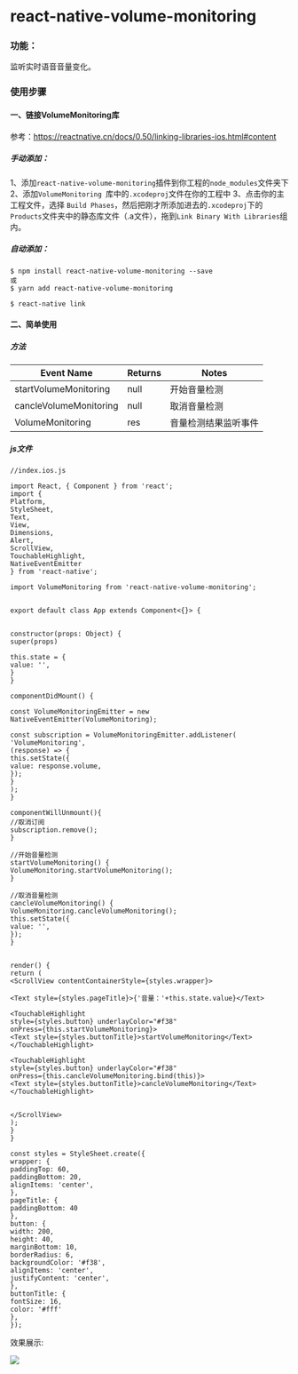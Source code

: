 # react-native-volume-monitoring

### 功能：

监听实时语音音量变化。

### 使用步骤

#### 一、链接VolumeMonitoring库

参考：https://reactnative.cn/docs/0.50/linking-libraries-ios.html#content

##### 手动添加：

1、添加`react-native-volume-monitoring`插件到你工程的`node_modules`文件夹下
2、添加`VolumeMonitoring `库中的`.xcodeproj`文件在你的工程中
3、点击你的主工程文件，选择 `Build Phases`，然后把刚才所添加进去的`.xcodeproj`下的`Products`文件夹中的静态库文件（.a文件），拖到`Link Binary With Libraries`组内。

##### 自动添加：

```
$ npm install react-native-volume-monitoring --save 
或
$ yarn add react-native-volume-monitoring

$ react-native link
```

#### 二、简单使用

##### 方法

Event Name | Returns | Notes 
------ | ---- | -------
startVolumeMonitoring | null | 开始音量检测
cancleVolumeMonitoring | null | 取消音量检测
VolumeMonitoring | res | 音量检测结果监听事件

##### js文件

```
//index.ios.js

import React, { Component } from 'react';
import {
Platform,
StyleSheet,
Text,
View,
Dimensions,
Alert,
ScrollView,
TouchableHighlight,
NativeEventEmitter
} from 'react-native';

import VolumeMonitoring from 'react-native-volume-monitoring';


export default class App extends Component<{}> {


constructor(props: Object) {
super(props)

this.state = {
value: '',
}
}

componentDidMount() {

const VolumeMonitoringEmitter = new NativeEventEmitter(VolumeMonitoring);

const subscription = VolumeMonitoringEmitter.addListener(
'VolumeMonitoring',
(response) => {
this.setState({
value: response.volume,
});
}
);
}

componentWillUnmount(){
//取消订阅
subscription.remove();
}

//开始音量检测
startVolumeMonitoring() {
VolumeMonitoring.startVolumeMonitoring();
}

//取消音量检测
cancleVolumeMonitoring() {
VolumeMonitoring.cancleVolumeMonitoring();
this.setState({
value: '',
});
}


render() {
return (
<ScrollView contentContainerStyle={styles.wrapper}>

<Text style={styles.pageTitle}>{'音量：'+this.state.value}</Text>

<TouchableHighlight 
style={styles.button} underlayColor="#f38"
onPress={this.startVolumeMonitoring}>
<Text style={styles.buttonTitle}>startVolumeMonitoring</Text>
</TouchableHighlight>

<TouchableHighlight 
style={styles.button} underlayColor="#f38"
onPress={this.cancleVolumeMonitoring.bind(this)}>
<Text style={styles.buttonTitle}>cancleVolumeMonitoring</Text>
</TouchableHighlight>


</ScrollView>
);
}
}

const styles = StyleSheet.create({
wrapper: {
paddingTop: 60,
paddingBottom: 20,
alignItems: 'center',
},
pageTitle: {
paddingBottom: 40
},
button: {
width: 200,
height: 40,
marginBottom: 10,
borderRadius: 6,
backgroundColor: '#f38',
alignItems: 'center',
justifyContent: 'center',
},
buttonTitle: {
fontSize: 16,
color: '#fff'
},
});
```

效果展示:

![](https://upload-images.jianshu.io/upload_images/2093433-756585228032a137.png?imageMogr2/auto-orient/strip%7CimageView2/2/w/340)
